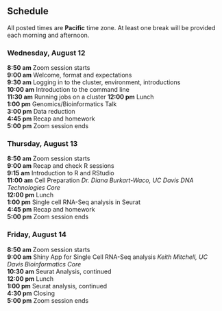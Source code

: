 ## Schedule

All posted times are **Pacific** time zone. At least one break will be provided each morning and afternoon.

### Wednesday, August 12

**8:50 am**  Zoom session starts    
**9:00 am**  Welcome, format and expectations    
**9:30 am**  Logging in to the cluster, environment, introductions  
**10:00 am** Introduction to the command line  
**11:30 am** Running jobs on a cluster
**12:00 pm** Lunch    
**1:00 pm**  Genomics/Bioinformatics Talk  
**3:00 pm**  Data reduction  
**4:45 pm**  Recap and homework  
**5:00 pm**  Zoom session ends    

### Thursday, August 13

**8:50 am**  Zoom session starts  
**9:00 am**  Recap and check R sessions    
**9:15 am**  Introduction to R and RStudio      
**11:00 am** Cell Preparation _Dr. Diana Burkart-Waco, UC Davis DNA Technologies Core_    
**12:00 pm** Lunch      
**1:00 pm**  Single cell RNA-Seq analysis in Seurat   
**4:45 pm**  Recap and homework  
**5:00 pm**  Zoom session ends   

### Friday, August 14

**8:50 am**  Zoom session starts  
**9:00 am**  Shiny App for Single Cell RNA-Seq analysis _Keith Mitchell, UC Davis Bioinformatics Core_  
**10:30 am** Seurat Analysis, continued   
**12:00 pm** Lunch     
**1:00 pm** Seurat analysis, continued   
**4:30 pm** Closing  
**5:00  pm**  Zoom session ends  
